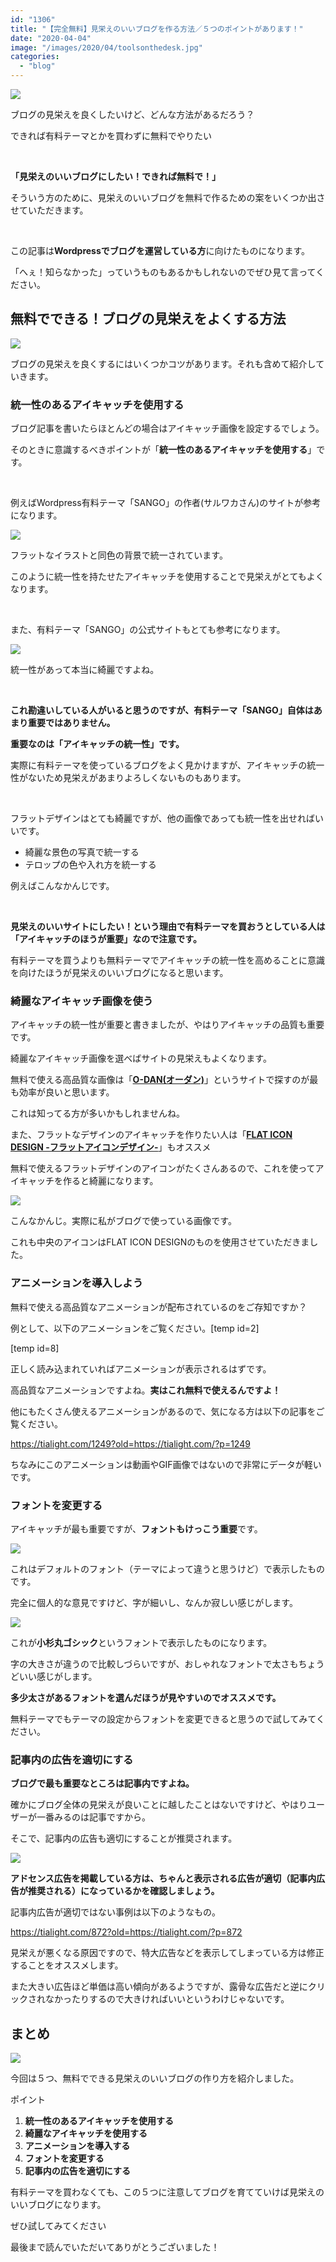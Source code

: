 ```yaml
---
id: "1306"
title: "【完全無料】見栄えのいいブログを作る方法／５つのポイントがあります！"
date: "2020-04-04"
image: "/images/2020/04/toolsonthedesk.jpg"
categories: 
  - "blog"
---
```


![](../../assets/images/2020/04/thinking_300x300.png)

ブログの見栄えを良くしたいけど、どんな方法があるだろう？

できれば有料テーマとかを買わずに無料でやりたい

 

**「見栄えのいいブログにしたい！できれば無料で！」**

そういう方のために、見栄えのいいブログを無料で作るための案をいくつか出させていただきます。

 

この記事は**Wordpressでブログを運営している方**に向けたものになります。

「へぇ！知らなかった」っていうものもあるかもしれないのでぜひ見て言ってください。

## 無料でできる！ブログの見栄えをよくする方法

![](../../assets/images/2019/12/loading_flat_an.png)

ブログの見栄えを良くするにはいくつかコツがあります。それも含めて紹介していきます。

### 統一性のあるアイキャッチを使用する

ブログ記事を書いたらほとんどの場合はアイキャッチ画像を設定するでしょう。

そのときに意識するべきポイントが「**統一性のあるアイキャッチを使用する**」です。

 

例えばWordpress有料テーマ「SANGO」の作者(サルワカさん)のサイトが参考になります。

![](../../assets/images/2020/04/saruwaka_sample.png)

フラットなイラストと同色の背景で統一されています。

このように統一性を持たせたアイキャッチを使用することで見栄えがとてもよくなります。

 

また、有料テーマ「SANGO」の公式サイトもとても参考になります。

![](../../assets/images/2020/04/sango_sample.png)

統一性があって本当に綺麗ですよね。

 

**これ勘違いしている人がいると思うのですが、有料テーマ「SANGO」自体はあまり重要ではありません。**

**重要なのは「アイキャッチの統一性」です。**

実際に有料テーマを使っているブログをよく見かけますが、アイキャッチの統一性がないため見栄えがあまりよろしくないものもあります。

 

フラットデザインはとても綺麗ですが、他の画像であっても統一性を出せればいいです。

- 綺麗な景色の写真で統一する
- テロップの色や入れ方を統一する

例えばこんなかんじです。

 

**見栄えのいいサイトにしたい！という理由で有料テーマを買おうとしている人は「アイキャッチのほうが重要」なので注意です。**

有料テーマを買うよりも無料テーマでアイキャッチの統一性を高めることに意識を向けたほうが見栄えのいいブログになると思います。

### 綺麗なアイキャッチ画像を使う

アイキャッチの統一性が重要と書きましたが、やはりアイキャッチの品質も重要です。

綺麗なアイキャッチ画像を選べばサイトの見栄えもよくなります。

無料で使える高品質な画像は「**[O-DAN(オーダン)](https://o-dan.net/ja/)**」というサイトで探すのが最も効率が良いと思います。

これは知ってる方が多いかもしれませんね。

また、フラットなデザインのアイキャッチを作りたい人は「**[FLAT ICON DESIGN -フラットアイコンデザイン-](http://flat-icon-design.com/)**」もオススメ

無料で使えるフラットデザインのアイコンがたくさんあるので、これを使ってアイキャッチを作ると綺麗になります。

![](../../assets/images/2020/03/chatcloud.png)

こんなかんじ。実際に私がブログで使っている画像です。

これも中央のアイコンはFLAT ICON DESIGNのものを使用させていただきました。

### アニメーションを導入しよう

無料で使える高品質なアニメーションが配布されているのをご存知ですか？

例として、以下のアニメーションをご覧ください。\[temp id=2\]

\[temp id=8\]

正しく読み込まれていればアニメーションが表示されるはずです。

高品質なアニメーションですよね。**実はこれ無料で使えるんですよ！**

他にもたくさん使えるアニメーションがあるので、気になる方は以下の記事をご覧ください。

https://tialight.com/1249?old=https://tialight.com/?p=1249

ちなみにこのアニメーションは動画やGIF画像ではないので非常にデータが軽いです。

### フォントを変更する

アイキャッチが最も重要ですが、**フォントもけっこう重要**です。

![](../../assets/images/2020/04/font_sample1.png)

これはデフォルトのフォント（テーマによって違うと思うけど）で表示したものです。

完全に個人的な意見ですけど、字が細いし、なんか寂しい感じがします。

![](../../assets/images/2020/04/font_sample2.png)

これが**小杉丸ゴシック**というフォントで表示したものになります。

字の大きさが違うので比較しづらいですが、おしゃれなフォントで太さもちょうどいい感じがします。

**多少太さがあるフォントを選んだほうが見やすいのでオススメです。**

無料テーマでもテーマの設定からフォントを変更できると思うので試してみてください。

### 記事内の広告を適切にする

**ブログで最も重要なところは記事内ですよね。**

確かにブログ全体の見栄えが良いことに越したことはないですけど、やはりユーザーが一番みるのは記事ですから。

そこで、記事内の広告も適切にすることが推奨されます。

![](../../assets/images/2020/02/gas_units.png)

**アドセンス広告を掲載している方は、ちゃんと表示される広告が適切（記事内広告が推奨される）になっているかを確認しましょう。**

記事内広告が適切ではない事例は以下のようなもの。

https://tialight.com/872?old=https://tialight.com/?p=872

見栄えが悪くなる原因ですので、特大広告などを表示してしまっている方は修正することをオススメします。

また大きい広告ほど単価は高い傾向があるようですが、露骨な広告だと逆にクリックされなかったりするので大きければいいというわけじゃないです。

## まとめ

![](../../assets/images/2019/12/paper_and_enpitsu.jpg)

今回は５つ、無料でできる見栄えのいいブログの作り方を紹介しました。

ポイント

1. **統一性のあるアイキャッチを使用する**
2. **綺麗なアイキャッチを使用する**
3. **アニメーションを導入する**
4. **フォントを変更する**
5. **記事内の広告を適切にする**

有料テーマを買わなくても、この５つに注意してブログを育てていけば見栄えのいいブログになります。

ぜひ試してみてください

最後まで読んでいただいてありがとうございました！
